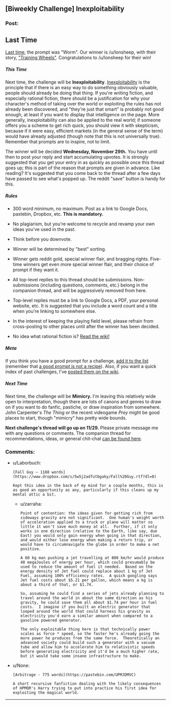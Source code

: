 ## [Biweekly Challenge] Inexploitability

### Post:

## Last Time

[Last time](https://www.reddit.com/r/rational/comments/7a6ufq/biweekly_challenge_worm/), the prompt was "Worm". Our winner is /u/lonsheep, with their story, ["Training Wheels"](https://www.reddit.com/r/rational/comments/7a6ufq/biweekly_challenge_worm/dp8hzc7/). Congratulations to /u/lonsheep for their win!

##### This Time

Next time, the challenge will be **Inexploitability**. [Inexploitability](http://yudkowsky.tumblr.com/writing/inexploitability) is the principle that if there is an easy way to do something obviously valuable, people should already be doing that thing. If you're writing fiction, and especially rational fiction, there should be a justification for why your character's method of taking over the world or exploiting the rules has not already been discovered, and "they're just that smart" is probably not good enough, at least if you want to display that intelligence on the page. More generally, inexploitability can also be applied to the real world; if someone offers you a scheme to get rich quick, you should view it with skepticism, because if it were easy, efficient markets (in the general sense of the term) would have already adjusted (though note that this is not universally true). Remember that prompts are to inspire, not to limit.

The winner will be decided **Wednesday, November 29th.** You have until then to post your reply and start accumulating upvotes. It is strongly suggested that you get your entry in as quickly as possible once this thread goes up; this is part of the reason that prompts are given in advance. Like reading? It's suggested that you come back to the thread after a few days have passed to see what's popped up. The reddit "save" button is handy for this.

##### Rules

* 300 word minimum, no maximum. Post as a link to Google Docs, pastebin, Dropbox, etc. **This is mandatory.**

* No plagiarism, but you're welcome to recycle and revamp your own ideas you've used in the past.

* Think before you downvote.

* Winner will be determined by "best" sorting.

* Winner gets reddit gold, special winner flair, and bragging rights. Five-time winners get even more special winner flair, and their choice of prompt if they want it.

* All top-level replies to this thread should be submissions. Non-submissions (including questions, comments, etc.) belong in the companion thread, and will be aggressively removed from here.

* Top-level replies must be a link to Google Docs, a PDF, your personal website, etc. It is suggested that you include a word count and a title when you're linking to somewhere else.

* In the interest of keeping the playing field level, please refrain from cross-posting to other places until after the winner has been decided.

* No idea what rational fiction is? [Read the wiki!](http://www.reddit.com/r/rational/wiki/index)

##### Meta

If you think you have a good prompt for a challenge, [add it to the list](https://docs.google.com/spreadsheets/d/1B6HaZc8FYkr6l6Q4cwBc9_-Yq1g0f_HmdHK5L1tbEbA/edit?usp=sharing) (remember that [a good prompt is not a recipe](http://www.reddit.com/r/WritingPrompts/wiki/prompts?src=RECIPE)). Also, if you want a quick index of past challenges, I've [posted them on the wiki](https://www.reddit.com/r/rational/wiki/weeklychallenge).

##### Next Time

Next time, the challenge will be **Mimicry.** I'm leaving this relatively wide open to interpretation, though there are lots of canons and genres to draw on if you want to do fanfic, pastiche, or draw inspiration from somewhere. John Carpenter's *The Thing* or the recent videogame *Prey* might be good places to start, though "mimicry" has pretty wide bounds.

**Next challenge's thread will go up on 11/29.** Please private message me with any questions or comments. The companion thread for recommendations, ideas, or general chit-chat [can be found here](https://www.reddit.com/r/rational/comments/7d93qw/challenge_companion_inexploitability/).

### Comments:

- u/Laborbuch:
  ```
  [Fall Guy – 1188 words](https://www.dropbox.com/s/5w5j2adfutbgaky/Fall%20Guy.rtf?dl=0)

  Kept this idea in the back of my mind for a couple months, this is as good an opportunity as any, particularly if this cleans up my mental attic a bit.
  ```

  - u/zarraha:
    ```
    Point of contention: the ideas given for getting rich from sideways gravity are not significant.  One human's weight worth of acceleration applied to a truck or plane will matter so little it won't save much money at all.  Further, if it only works in one direction (relative to the Earth, like say, due East) you would only gain energy when going in that direction, and would either lose energy when making a return trip, or would have to circumnavigate the globe in order to make a net positive.

    A 60 kg man pushing a jet travelling at 800 km/hr would produce 48 megaJoules of energy per hour, which could presumably be used to reduce the amount of fuel it needed.  Based on the energy density of Jet fuel could replace about 1 kg of Jet Fuel, assuming 100% efficiency rates.  A quick googling says Jet fuel costs about $5.21 per gallon, which means a kg is about a third of that, or $1.74.

    So, assuming he could find a series of jets already planning to travel around the world in about the same direction as his gravity, he could save them all about $1.74 per hour in fuel costs.  I imagine if you built an electric generator that looped around the world that could harness his gravity as electricity you'd earn a similar amount when compared to a gasoline powered generator. 

    The only exploitable thing here is that technically power scales as force * speed, so the faster he's already going the more power he produces from the same force.  Theoretically an advanced society could build such a generator with a vacuum tube and allow him to accelerate him to relativistic speeds before generating electricity and it'd be a much higher rate, but it would take some insane infrastructure to make.
    ```

- u/None:
  ```
  [Arbitrage - 775 words](https://pastebin.com/UPMJDMVC)

  A short recursive fanfiction dealing with the likely consequences of HPMOR's Harry trying to put into practice his first idea for exploiting the magical world.
  ```

---

